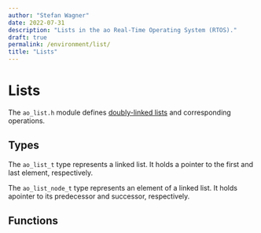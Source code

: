 ```yaml
---
author: "Stefan Wagner"
date: 2022-07-31
description: "Lists in the ao Real-Time Operating System (RTOS)."
draft: true
permalink: /environment/list/
title: "Lists"
---
```


# Lists

The `ao_list.h` module defines [doubly-linked lists](https://en.wikipedia.org/wiki/Doubly_linked_list) and corresponding operations.

## Types

The `ao_list_t` type represents a linked list. It holds a pointer to the first and last element, respectively.

The `ao_list_node_t` type represents an element of a linked list. It holds apointer to its predecessor and successor, respectively.

## Functions
